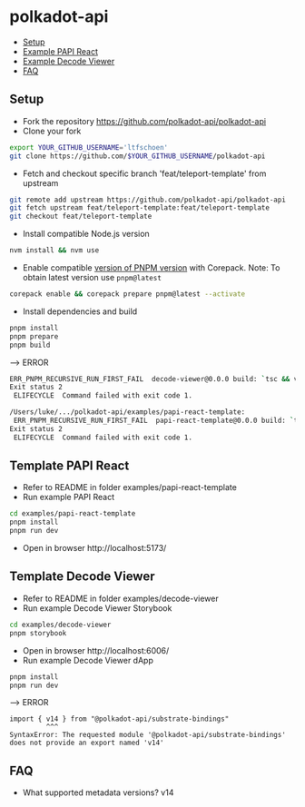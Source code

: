 # polkadot-api

- [Setup](#setup)
- [Example PAPI React](#example-papi-react)
- [Example Decode Viewer](#example-decode-viewer)
- [FAQ](#faq)

## Setup <a id="setup"></a>

- Fork the repository https://github.com/polkadot-api/polkadot-api
- Clone your fork

```sh
export YOUR_GITHUB_USERNAME='ltfschoen'
git clone https://github.com/$YOUR_GITHUB_USERNAME/polkadot-api
```

- Fetch and checkout specific branch 'feat/teleport-template' from upstream

```sh
git remote add upstream https://github.com/polkadot-api/polkadot-api
git fetch upstream feat/teleport-template:feat/teleport-template
git checkout feat/teleport-template
```

- Install compatible Node.js version

```sh
nvm install && nvm use
```

- Enable compatible [version of PNPM version](https://github.com/pnpm/pnpm/releases) with Corepack. Note: To obtain latest version use `pnpm@latest`

```sh
corepack enable && corepack prepare pnpm@latest --activate
```

- Install dependencies and build

```sh
pnpm install
pnpm prepare
pnpm build
```

--> ERROR

```sh
ERR_PNPM_RECURSIVE_RUN_FIRST_FAIL  decode-viewer@0.0.0 build: `tsc && vite build`
Exit status 2
 ELIFECYCLE  Command failed with exit code 1.

/Users/luke/.../polkadot-api/examples/papi-react-template:
 ERR_PNPM_RECURSIVE_RUN_FIRST_FAIL  papi-react-template@0.0.0 build: `tsc && vite build`
Exit status 2
 ELIFECYCLE  Command failed with exit code 1.
```

## Template PAPI React <a id="template-papi-react"></a>

- Refer to README in folder examples/papi-react-template
- Run example PAPI React

```sh
cd examples/papi-react-template
pnpm install
pnpm run dev
```

- Open in browser http://localhost:5173/

## Template Decode Viewer <a id="template-papi-react"></a>

- Refer to README in folder examples/decode-viewer
- Run example Decode Viewer Storybook

```sh
cd examples/decode-viewer
pnpm storybook
```

- Open in browser http://localhost:6006/
- Run example Decode Viewer dApp

```sh
pnpm install
pnpm run dev
```

--> ERROR

```
import { v14 } from "@polkadot-api/substrate-bindings"
         ^^^
SyntaxError: The requested module '@polkadot-api/substrate-bindings' does not provide an export named 'v14'
```

## FAQ <a id="faq"></a>

- What supported metadata versions? v14

